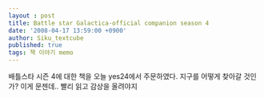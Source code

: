 ```yaml
---
layout : post
title: Battle star Galactica-official companion season 4
date: '2008-04-17 13:59:00 +0900'
author: Siku_textcube
published: true
tags: 책 이야기 memo
---
```

배틀스타 시즌 4에 대한 책을 오늘 yes24에서 주문하였다.
지구를 어떻게 찾아갈 것인가?
이게 문젠데.. 빨리 읽고 감상을 올려야지

